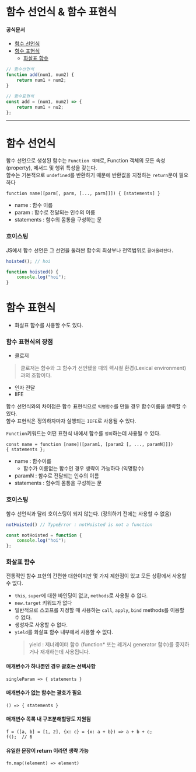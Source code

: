 # 함수 선언식 & 함수 표현식

#### 공식문서

-   [함수 선언식](https://developer.mozilla.org/ko/docs/Web/JavaScript/Reference/Statements/function)
-   [함수 표현식](https://developer.mozilla.org/ko/docs/Web/JavaScript/Reference/Operators/function)
    -   [화살표 함수](https://developer.mozilla.org/ko/docs/Web/JavaScript/Reference/Functions/Arrow_functions)

```javascript
// 함수선언식
function add(num1, num2) {
    return num1 + num2;
}

// 함수표현식
const add = (num1, num2) => {
    return num1 + nu2;
};
```

---

# 함수 선언식

함수 선언으로 생성된 함수는 `Function 객체`로, Function 객체의 모든 속성(property), 메서드 및 행위 특성을 갖는다.  
함수는 기본적으로 `undefined`를 반환하기 때문에 반환값을 지정하는 `return`문이 필요하다

    function name([parm[, parm, [..., parm]]]) { [statements] }

-   name : 함수 이름
-   param : 함수로 전달되는 인수의 이름
-   statements : 함수의 몸통을 구성하는 문

### 호이스팅

JS에서 함수 선언은 그 선언을 둘러싼 함수의 최상부나 전역범위로 `끌어올려진다.`

```javascript
hoisted(); // hoi

function hoisted() {
    console.log("hoi");
}
```

# 함수 표현식

-   화살표 함수를 사용할 수도 있다.
### 함수 표현식의 장점
- 클로저
> 클로저는 함수와 그 함수가 선언됐을 때의 렉시컬 환경(Lexical environment)과의 조합이다.
- 인자 전달
- IIFE

함수 선언식와의 차이점은 함수 표현식으로 `익명함수`를 만들 경우 함수이름을 생략할 수 있다.  
함수 표현식은 정의하자마자 실행되는 `IIFE`로 사용될 수 있다.

`Function`키워드는 어떤 표현식 내에서 함수를 `정의`하는데 사용될 수 있다.

    const name = function [name]([param1, [param2 [, ..., paramN]]])
    { statements };

-   name : 함수이름
    -   함수가 이름없는 함수인 경우 생략이 가능하다 (익명함수)
-   paramN : 함수로 전달되는 인수의 이름
-   statements : 함수의 몸통을 구성하는 문

### 호이스팅

함수 선언식과 달리 호이스팅이 되지 않는다. (정의하기 전에는 사용할 수 없음)

```javascript
notHoisted() // TypeError : notHoisted is not a function

const notHoisted = function {
    console.log("hoi");
};
```

### 화살표 함수

전통적인 함수 표현의 간편한 대한이지만 몇 가지 제한점이 있고 모든 상황에서 사용할 수 없다.

-   `this`, `super`에 대한 바인딩이 없고, `methods`로 사용될 수 없다.
-   `new.target` 키워드가 없다
-   일반적으로 스코프를 지정할 때 사용하는 `call`, `apply`, `bind` methods를 이용할 수 없다.
-   생성자로 사용할 수 없다.
-   `yield`를 화살표 함수 내부에서 사용할 수 없다.
    > yield : 제너레이터 함수 (function\* 또는 레거시 generator 함수)를 중지하거나 재개하는데 사용됩니다.

#### 매개변수가 하나뿐인 경우 괄호는 선택사항

    singleParam => { statements }

#### 매개변수가 없는 함수는 괄호가 필요

    () => { statements }

#### 매개변수 목록 내 구조분해할당도 지원됨

    f = ([a, b] = [1, 2], {x: c} = {x: a + b}) => a + b + c;
    f();  // 6

#### 유일한 문장이 return 이라면 생략 가능

    fn.map((element) => element)
